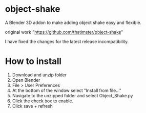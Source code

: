 # object-shake
A Blender 3D addon to make adding object shake easy and flexible.

original work "https://github.com/thatimster/object-shake"

I have fixed the changes for the latest release incompatibility.

# How to install
1. Download and unzip folder
2. Open Blender
3. File > User Preferences
4. At the bottom of the window select "Install from file..."
5. Navigate to the unzipped folder and select Object_Shake.py
6. Click the check box to enable.
7. Click save + refresh
